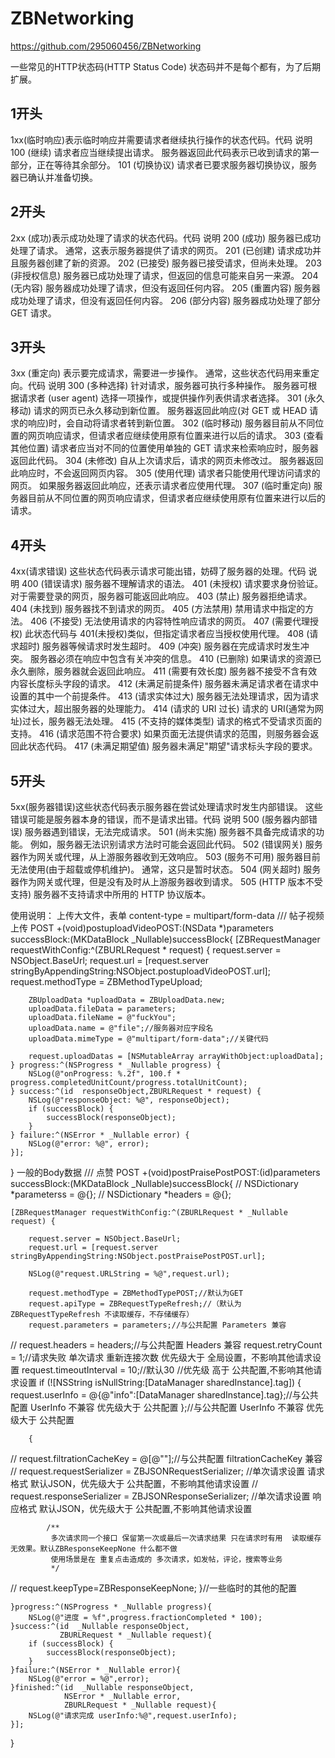 #  ZBNetworking
https://github.com/295060456/ZBNetworking

一些常见的HTTP状态码(HTTP Status Code) 状态码并不是每个都有，为了后期扩展。
##  1开头
1xx(临时响应)表示临时响应并需要请求者继续执行操作的状态代码。代码 说明
100 (继续) 请求者应当继续提出请求。 服务器返回此代码表示已收到请求的第一部分，正在等待其余部分。
101 (切换协议) 请求者已要求服务器切换协议，服务器已确认并准备切换。
##  2开头
2xx (成功)表示成功处理了请求的状态代码。代码 说明
200 (成功) 服务器已成功处理了请求。 通常，这表示服务器提供了请求的网页。
201 (已创建) 请求成功并且服务器创建了新的资源。
202 (已接受) 服务器已接受请求，但尚未处理。
203 (非授权信息) 服务器已成功处理了请求，但返回的信息可能来自另一来源。
204 (无内容) 服务器成功处理了请求，但没有返回任何内容。
205 (重置内容) 服务器成功处理了请求，但没有返回任何内容。
206 (部分内容) 服务器成功处理了部分 GET 请求。
##  3开头
3xx (重定向) 表示要完成请求，需要进一步操作。 通常，这些状态代码用来重定向。代码 说明
300 (多种选择) 针对请求，服务器可执行多种操作。 服务器可根据请求者 (user agent) 选择一项操作，或提供操作列表供请求者选择。
301 (永久移动) 请求的网页已永久移动到新位置。 服务器返回此响应(对 GET 或 HEAD 请求的响应)时，会自动将请求者转到新位置。
302 (临时移动) 服务器目前从不同位置的网页响应请求，但请求者应继续使用原有位置来进行以后的请求。
303 (查看其他位置) 请求者应当对不同的位置使用单独的 GET 请求来检索响应时，服务器返回此代码。
304 (未修改) 自从上次请求后，请求的网页未修改过。 服务器返回此响应时，不会返回网页内容。
305 (使用代理) 请求者只能使用代理访问请求的网页。 如果服务器返回此响应，还表示请求者应使用代理。
307 (临时重定向) 服务器目前从不同位置的网页响应请求，但请求者应继续使用原有位置来进行以后的请求。
##  4开头
4xx(请求错误) 这些状态代码表示请求可能出错，妨碍了服务器的处理。代码 说明
400 (错误请求) 服务器不理解请求的语法。
401 (未授权) 请求要求身份验证。 对于需要登录的网页，服务器可能返回此响应。
403 (禁止) 服务器拒绝请求。
404 (未找到) 服务器找不到请求的网页。
405 (方法禁用) 禁用请求中指定的方法。
406 (不接受) 无法使用请求的内容特性响应请求的网页。
407 (需要代理授权) 此状态代码与 401(未授权)类似，但指定请求者应当授权使用代理。
408 (请求超时) 服务器等候请求时发生超时。
409 (冲突) 服务器在完成请求时发生冲突。 服务器必须在响应中包含有关冲突的信息。
410 (已删除) 如果请求的资源已永久删除，服务器就会返回此响应。
411 (需要有效长度) 服务器不接受不含有效内容长度标头字段的请求。
412 (未满足前提条件) 服务器未满足请求者在请求中设置的其中一个前提条件。
413 (请求实体过大) 服务器无法处理请求，因为请求实体过大，超出服务器的处理能力。
414 (请求的 URI 过长) 请求的 URI(通常为网址)过长，服务器无法处理。
415 (不支持的媒体类型) 请求的格式不受请求页面的支持。
416 (请求范围不符合要求) 如果页面无法提供请求的范围，则服务器会返回此状态代码。
417 (未满足期望值) 服务器未满足"期望"请求标头字段的要求。
##  5开头
5xx(服务器错误)这些状态代码表示服务器在尝试处理请求时发生内部错误。 这些错误可能是服务器本身的错误，而不是请求出错。代码 说明
500 (服务器内部错误) 服务器遇到错误，无法完成请求。
501 (尚未实施) 服务器不具备完成请求的功能。 例如，服务器无法识别请求方法时可能会返回此代码。
502 (错误网关) 服务器作为网关或代理，从上游服务器收到无效响应。
503 (服务不可用) 服务器目前无法使用(由于超载或停机维护)。 通常，这只是暂时状态。
504 (网关超时) 服务器作为网关或代理，但是没有及时从上游服务器收到请求。
505 (HTTP 版本不受支持) 服务器不支持请求中所用的 HTTP 协议版本。

使用说明：
上传大文件，表单 content-type = multipart/form-data
/// 帖子视频上传 POST
+(void)postuploadVideoPOST:(NSData *)parameters
              successBlock:(MKDataBlock _Nullable)successBlock{
    [ZBRequestManager requestWithConfig:^(ZBURLRequest * request) {
        request.server = NSObject.BaseUrl;
        request.url = [request.server stringByAppendingString:NSObject.postuploadVideoPOST.url];
        request.methodType = ZBMethodTypeUpload;
        
        ZBUploadData *uploadData = ZBUploadData.new;
        uploadData.fileData = parameters;
        uploadData.fileName = @"fuckYou";
        uploadData.name = @"file";//服务器对应字段名
        uploadData.mimeType = @"multipart/form-data";//关键代码

        request.uploadDatas = [NSMutableArray arrayWithObject:uploadData];
    } progress:^(NSProgress * _Nullable progress) {
        NSLog(@"onProgress: %.2f", 100.f * progress.completedUnitCount/progress.totalUnitCount);
    } success:^(id  responseObject,ZBURLRequest * request) {
        NSLog(@"responseObject: %@", responseObject);
        if (successBlock) {
            successBlock(responseObject);
        }
    } failure:^(NSError * _Nullable error) {
        NSLog(@"error: %@", error);
    }];
}
一般的Body数据
/// 点赞 POST
+(void)postPraisePostPOST:(id)parameters
             successBlock:(MKDataBlock _Nullable)successBlock{
//    NSDictionary *parameterss = @{};
//    NSDictionary *headers = @{};
    
    [ZBRequestManager requestWithConfig:^(ZBURLRequest * _Nullable request) {

        request.server = NSObject.BaseUrl;
        request.url = [request.server stringByAppendingString:NSObject.postPraisePostPOST.url];
        
        NSLog(@"request.URLString = %@",request.url);
        
        request.methodType = ZBMethodTypePOST;//默认为GET
        request.apiType = ZBRequestTypeRefresh;//（默认为ZBRequestTypeRefresh 不读取缓存，不存储缓存）
        request.parameters = parameters;//与公共配置 Parameters 兼容
//        request.headers = headers;//与公共配置 Headers 兼容
        request.retryCount = 1;//请求失败 单次请求 重新连接次数 优先级大于 全局设置，不影响其他请求设置
        request.timeoutInterval = 10;//默认30 //优先级 高于 公共配置,不影响其他请求设置
        if (![NSString isNullString:[DataManager sharedInstance].tag]) {
            request.userInfo = @{@"info":[DataManager sharedInstance].tag};//与公共配置 UserInfo 不兼容 优先级大于 公共配置
        };//与公共配置 UserInfo 不兼容 优先级大于 公共配置
        
        {
//            request.filtrationCacheKey = @[@""];//与公共配置 filtrationCacheKey 兼容
//            request.requestSerializer = ZBJSONRequestSerializer; //单次请求设置 请求格式 默认JSON，优先级大于 公共配置，不影响其他请求设置
//            request.responseSerializer = ZBJSONResponseSerializer; //单次请求设置 响应格式 默认JSON，优先级大于 公共配置,不影响其他请求设置
           
            /**
             多次请求同一个接口 保留第一次或最后一次请求结果 只在请求时有用  读取缓存无效果。默认ZBResponseKeepNone 什么都不做
             使用场景是在 重复点击造成的 多次请求，如发帖，评论，搜索等业务
             */
//            request.keepType=ZBResponseKeepNone;
        }//一些临时的其他的配置
        
    }progress:^(NSProgress * _Nullable progress){
        NSLog(@"进度 = %f",progress.fractionCompleted * 100);
    }success:^(id  _Nullable responseObject,
               ZBURLRequest * _Nullable request){
        if (successBlock) {
            successBlock(responseObject);
        }
    }failure:^(NSError * _Nullable error){
        NSLog(@"error = %@",error);
    }finished:^(id  _Nullable responseObject,
                NSError * _Nullable error,
                ZBURLRequest * _Nullable request){
        NSLog(@"请求完成 userInfo:%@",request.userInfo);
    }];
}

